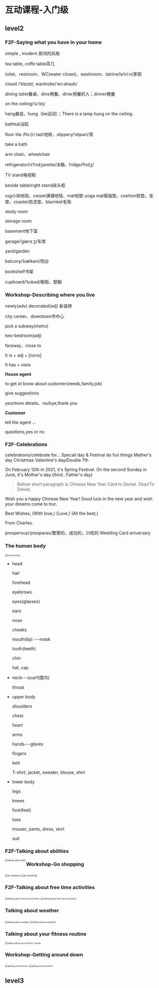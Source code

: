 # **互动课程-入门级**

## **level2**

### **F2F-Saying what you have in your home**

simple , modern 房间的风格

tea table, coffe table茶几

toilet、restroom、WC(water closet)、washroom、latrine/ləˈtriːn/茅厕

closet /ˈklɒzɪt/, wardrobe/ˈwɔːdrəʊb/

dining table餐桌、dine用餐、diner用餐的人；dinner晚餐

on the ceiling/ˈsiːlɪŋ/

hang悬挂、hung（be动词）；There is a lamp hung on the ceiling.

bathtub浴缸

floor tile /flɔː(r) taɪl/地砖，slippery/ˈslɪpəri/滑

take a bath

arm chair、wheelchair

refrigerator/rɪˈfrɪdʒəreɪtə/冰箱、fridge/frɪdʒ/

TV stand电视柜

beside table/right stand床头柜

rug小块地毯、carpet满铺地毯、mat地垫-yoga mat瑜伽垫、cushion软垫，坐垫、coaster防烫垫、blannket毛毯

study room

storage room

basement地下室

garage/ˈɡærɑːʒ/车库

yard/garden

balcony/ˈbælkəni/阳台

bookshelf书架

cupboard/ˈkʌbəd/橱柜，壁橱

### Workshop-Describing where you live

newly(adv) decorated(adj) 新装修

city center、downtown市中心

pick a subway(metro)

two-bedroom(adj)

faraway、close to

It is + adj + [nons]

It has + nons



**House agent**

to get ot know about customer(needs,family,job)

give suggestions

yes/more details、no/bye,thank you

**Customer**

tell the agent ...

questions,yes or no

### F2F-Celebrations

celebrations/celebrate for...
Specail day & Festival
do fun things
Mather's day
Christmas
Valentine's day/Double 7th

On February 12th in 2021, it's Spring Festival.
On the second Sunday in June, it's Mother's day.(third...Father's day)

> Bellow short paragraph is Chinese New Year Card to Deniel.
Dear/To Deniel,

Wish you a happy Chinese New Year!
Good luck in the new year and wish your dreams come to trur.

Best Wishes,
(With love,)
(Love,)
(All the best,)

From Charles.

prosperous/ˈprɒspərəs/繁荣的，成功的，兴旺的
Wedding Card
aniversary

### The human body

<img src="./互动课程-入门级.assets/human body.jpg" alt="human body" style="zoom:50%;" />

* head

  hair

  forehead

  eyebrows

  eyes(glasses)

  ears

  nose

  cheeks

  mouth(lip) ---mask

  tooth(teeth)

  chin

  hat, cap

* neck---scarf(围巾)

  throat

* upper body

  shoulders

  chest

  heart

  arms

  hands---glaves

  fingers

  belt

  T-shirt, jacket, sweater, blouse, shirt

* lower body

  legs

  knees

  foot(feet)

  toes

  trouser, pants, dress, skirt

  suit

### F2F-Talking about abilities

<img src="./互动课程-入门级.assets/talking about albili.jpg" alt="talking about albili" style="zoom:50%;" align="left"/>

### Workshop-Go shopping

<img src="./互动课程-入门级.assets/go shopping.jpg" alt="go shopping" style="zoom:50%;" />

<img src="./互动课程-入门级.assets/go shopping2.jpg" alt="go shopping2" style="zoom:50%;" />

### F2F-Talking about free time activities

<img src="./互动课程-入门级.assets/talking about free time activities.jpg" alt="talking about free time activities" style="zoom:50%;" />

<img src="./互动课程-入门级.assets/talking about free time activities2.jpg" alt="talking about free time activities2" style="zoom:50%;" />

### Talking about weather

<img src="./互动课程-入门级.assets/talking about weather.jpg" alt="talking about weather" style="zoom:50%;" />

<img src="./互动课程-入门级.assets/talking about weather2.jpg" alt="talking about weather2" style="zoom:50%;" />

### Talking about your fitness routine

<img src="./互动课程-入门级.assets/talking about yous fitness routine.jpg" alt="talking about yous fitness routine" style="zoom:50%;" />

### Workshop-Getting around down

<img src="./互动课程-入门级.assets/getting around town.jpg" alt="getting around town" style="zoom:50%;" />

<img src="./互动课程-入门级.assets/getting around town2.jpg" alt="getting around town2" style="zoom:50%;" />

## level3

